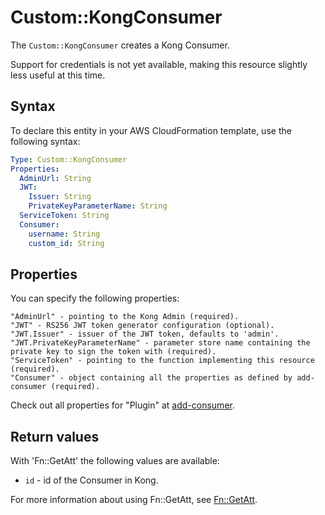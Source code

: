 # Custom::KongConsumer
The `Custom::KongConsumer` creates a Kong Consumer.

Support for credentials is not yet available, making this resource slightly less useful at this time.

## Syntax
To declare this entity in your AWS CloudFormation template, use the following syntax:

```yaml
Type: Custom::KongConsumer
Properties:
  AdminUrl: String
  JWT:
    Issuer: String
    PrivateKeyParameterName: String
  ServiceToken: String
  Consumer:
    username: String
    custom_id: String
```

## Properties
You can specify the following properties:

    "AdminUrl" - pointing to the Kong Admin (required).
    "JWT" - RS256 JWT token generator configuration (optional).
    "JWT.Issuer" - issuer of the JWT token, defaults to 'admin'.
    "JWT.PrivateKeyParameterName" - parameter store name containing the private key to sign the token with (required).
    "ServiceToken" - pointing to the function implementing this resource (required).
    "Consumer" - object containing all the properties as defined by add-consumer (required).

Check out all properties for "Plugin" at [add-consumer](https://getkong.org/docs/1.1.x/admin-api/#add-consumer).
 
## Return values
With 'Fn::GetAtt' the following values are available:

- `id` - id of the Consumer in Kong.

For more information about using Fn::GetAtt, see [Fn::GetAtt](http://docs.aws.amazon.com/AWSCloudFormation/latest/UserGuide/intrinsic-function-reference-getatt.html).
